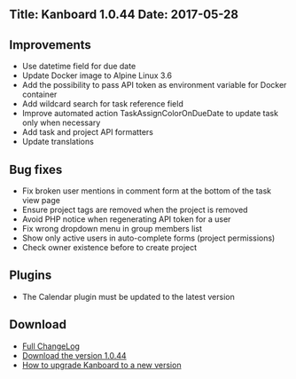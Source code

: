 Title: Kanboard 1.0.44
Date: 2017-05-28
---

Improvements
------------

* Use datetime field for due date
* Update Docker image to Alpine Linux 3.6
* Add the possibility to pass API token as environment variable for Docker container
* Add wildcard search for task reference field
* Improve automated action TaskAssignColorOnDueDate to update task only when necessary
* Add task and project API formatters
* Update translations

Bug fixes
---------

* Fix broken user mentions in comment form at the bottom of the task view page
* Ensure project tags are removed when the project is removed
* Avoid PHP notice when regenerating API token for a user
* Fix wrong dropdown menu in group members list
* Show only active users in auto-complete forms (project permissions)
* Check owner existence before to create project

Plugins
-------

* The Calendar plugin must be updated to the latest version

Download
--------

- [Full ChangeLog](https://github.com/kanboard/kanboard/blob/master/ChangeLog)
- [Download the version 1.0.44](https://kanboard.net/kanboard-1.0.44.zip)
- [How to upgrade Kanboard to a new version](https://kanboard.net/documentation/update)
